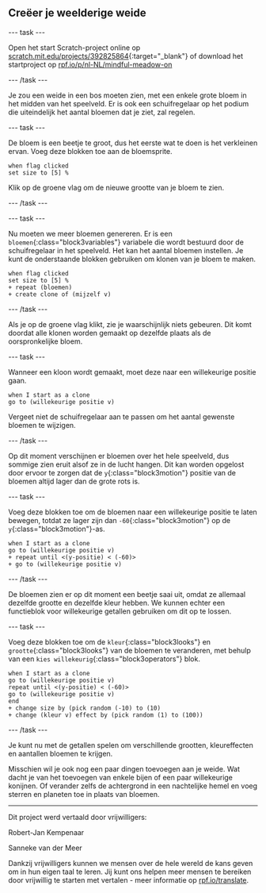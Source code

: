 ## Creëer je weelderige weide

--- task ---

Open het start Scratch-project online op [scratch.mit.edu/projects/392825864](https://scratch.mit.edu/projects/392825864){:target="_blank"} of download het startproject op [rpf.io/p/nl-NL/mindful-meadow-on](https://rpf.io/p/nl-NL/mindful-meadow-go)

--- /task ---

Je zou een weide in een bos moeten zien, met een enkele grote bloem in het midden van het speelveld. Er is ook een schuifregelaar op het podium die uiteindelijk het aantal bloemen dat je ziet, zal regelen.

--- task ---

De bloem is een beetje te groot, dus het eerste wat te doen is het verkleinen ervan. Voeg deze blokken toe aan de bloemsprite.

```blocks3
when flag clicked
set size to [5] %
```

Klik op de groene vlag om de nieuwe grootte van je bloem te zien.

--- /task ---

--- task ---

Nu moeten we meer bloemen genereren. Er is een `bloemen`{:class="block3variables"} variabele die wordt bestuurd door de schuifregelaar in het speelveld. Het kan het aantal bloemen instellen. Je kunt de onderstaande blokken gebruiken om klonen van je bloem te maken.

```blocks3
when flag clicked
set size to [5] %
+ repeat (bloemen)
+ create clone of (mijzelf v)
```

--- /task ---

Als je op de groene vlag klikt, zie je waarschijnlijk niets gebeuren. Dit komt doordat alle klonen worden gemaakt op dezelfde plaats als de oorspronkelijke bloem.

--- task ---

Wanneer een kloon wordt gemaakt, moet deze naar een willekeurige positie gaan.

```blocks3
when I start as a clone
go to (willekeurige positie v)
```

Vergeet niet de schuifregelaar aan te passen om het aantal gewenste bloemen te wijzigen.

--- /task ---

Op dit moment verschijnen er bloemen over het hele speelveld, dus sommige zien eruit alsof ze in de lucht hangen. Dit kan worden opgelost door ervoor te zorgen dat de `y`{:class="block3motion"} positie van de bloemen altijd lager dan de grote rots is.

--- task ---

Voeg deze blokken toe om de bloemen naar een willekeurige positie te laten bewegen, totdat ze lager zijn dan `-60`{:class="block3motion"} op de `y`{:class="block3motion"}-as.

```blocks3
when I start as a clone
go to (willekeurige positie v)
+ repeat until <(y-positie) < (-60)>
+ go to (willekeurige positie v)
```

--- /task ---

De bloemen zien er op dit moment een beetje saai uit, omdat ze allemaal dezelfde grootte en dezelfde kleur hebben. We kunnen echter een functieblok voor willekeurige getallen gebruiken om dit op te lossen.

--- task ---

Voeg deze blokken toe om de `kleur`{:class="block3looks"} en `grootte`{:class="block3looks"} van de bloemen te veranderen, met behulp van een `kies willekeurig`{:class="block3operators"} blok.

```blocks3
when I start as a clone
go to (willekeurige positie v)
repeat until <(y-positie) < (-60)>
go to (willekeurige positie v)
end
+ change size by (pick random (-10) to (10)
+ change (kleur v) effect by (pick random (1) to (100))
```

--- /task ---

Je kunt nu met de getallen spelen om verschillende grootten, kleureffecten en aantallen bloemen te krijgen.

Misschien wil je ook nog een paar dingen toevoegen aan je weide. Wat dacht je van het toevoegen van enkele bijen of een paar willekeurige konijnen. Of verander zelfs de achtergrond in een nachtelijke hemel en voeg sterren en planeten toe in plaats van bloemen.


***
Dit project werd vertaald door vrijwilligers:

Robert-Jan Kempenaar

Sanneke van der Meer

Dankzij vrijwilligers kunnen we mensen over de hele wereld de kans geven om in hun eigen taal te leren. Jij kunt ons helpen meer mensen te bereiken door vrijwillig te starten met vertalen - meer informatie op [rpf.io/translate](https://rpf.io/translate).


